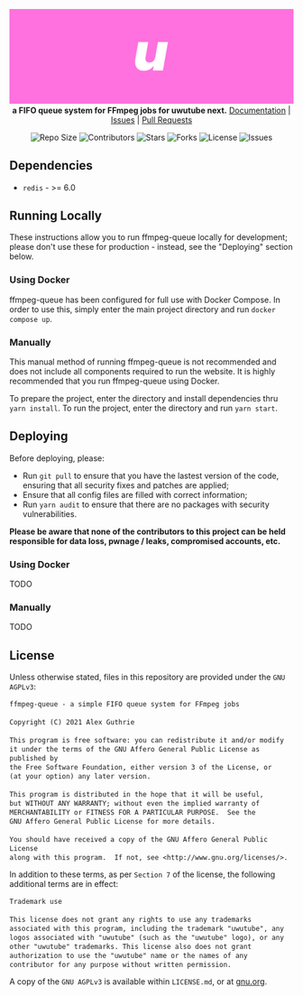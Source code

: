 <div align="center">
  <p align="center">
    <img src="https://raw.githubusercontent.com/uwutube-bot/uwutube-bot/main/logo-banner.svg" alt="uwutube banner">
    <b>a FIFO queue system for FFmpeg jobs for uwutube next.</b>
    <a href="https://github.com/uwutube/ffmpeg-queue/wiki">Documentation</a> |
    <a href="https://github.com/uwutube/ffmpeg-queue/issues">Issues</a> |
    <a href="https://github.com/uwutube/ffmpeg-queue/pulls">Pull Requests</a>
  </p>
  <p align="center">
      <img src="https://img.shields.io/github/repo-size/uwutube/ffmpeg-queue?style=flat-square" alt="Repo Size">
      <img src="https://img.shields.io/github/contributors/uwutube/ffmpeg-queue?style=flat-square" alt="Contributors">
      <img src="https://img.shields.io/github/stars/uwutube/ffmpeg-queue?style=flat-square" alt="Stars"> 
      <img src="https://img.shields.io/github/forks/uwutube/ffmpeg-queue?style=flat-square" alt="Forks">
      <img src="https://img.shields.io/github/license/uwutube/ffmpeg-queue?style=flat-square" alt="License">
      <img src="https://img.shields.io/github/issues/uwutube/ffmpeg-queue?style=flat-square" alt="Issues">
  </p>
</div>

## Dependencies

- `redis` - >= 6.0

## Running Locally

These instructions allow you to run ffmpeg-queue locally for development; please don't use these for production - instead, see the
"Deploying" section below.

### Using Docker

ffmpeg-queue has been configured for full use with Docker Compose. In order to use this, simply enter the main project directory
and run `docker compose up`.

### Manually

This manual method of running ffmpeg-queue is not recommended and does not include all components required to run the website. It
is highly recommended that you run ffmpeg-queue using Docker.

To prepare the project, enter the directory and install dependencies thru `yarn install`.
To run the project, enter the directory and run `yarn start`.

## Deploying

Before deploying, please:

- Run `git pull` to ensure that you have the lastest version of the code, ensuring that all security fixes and patches are 
applied;
- Ensure that all config files are filled with correct information;
- Run `yarn audit` to ensure that there are no packages with security vulnerabilities.

**Please be aware that none of the contributors to this project can be held responsible for data loss, pwnage / leaks, 
compromised accounts, etc.**

### Using Docker

TODO

### Manually

TODO

## License

Unless otherwise stated, files in this repository are provided under the `GNU AGPLv3`:

```
ffmpeg-queue - a simple FIFO queue system for FFmpeg jobs

Copyright (C) 2021 Alex Guthrie

This program is free software: you can redistribute it and/or modify
it under the terms of the GNU Affero General Public License as published by
the Free Software Foundation, either version 3 of the License, or
(at your option) any later version.

This program is distributed in the hope that it will be useful,
but WITHOUT ANY WARRANTY; without even the implied warranty of
MERCHANTABILITY or FITNESS FOR A PARTICULAR PURPOSE.  See the
GNU Affero General Public License for more details.

You should have received a copy of the GNU Affero General Public License
along with this program.  If not, see <http://www.gnu.org/licenses/>.
```

In addition to these terms, as per `Section 7` of the license, the following additional terms are in effect:

```
Trademark use

This license does not grant any rights to use any trademarks 
associated with this program, including the trademark "uwutube", any 
logos associated with "uwutube" (such as the "uwutube" logo), or any 
other "uwutube" trademarks. This license also does not grant 
authorization to use the "uwutube" name or the names of any 
contributor for any purpose without written permission.
```

A copy of the `GNU AGPLv3` is available within `LICENSE.md`, or at [gnu.org](https://www.gnu.org/licenses/#AGPL).
